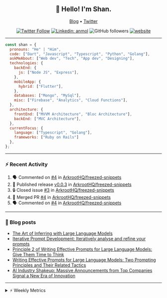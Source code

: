 <h2 align="center">👋 Hello! I'm Shan.</h2>
<p align="center">
  <a href="https://medium.com/feed/@shan-shaji">Blog</a> •
  <a href="https://twitter.com/intent/follow?screen_name=shan__shaji">Twitter</a>
</p>

<p align="center"><a href="https://twitter.com/intent/follow?screen_name=shan__shaji"><img src="https://img.shields.io/twitter/follow/shan__shaji?style=flat" alt="Twitter Follow"></a>
<a href="https://www.linkedin.com/in/shan-shaji/"><img src="https://img.shields.io/badge/shan-shaji?style=flat-square&amp;logo=Linkedin&amp;logoColor=white&amp;link=https://www.linkedin.com/in/shan-shaji/" alt="Linkedin: anmol"></a>
<img src="https://img.shields.io/github/followers/shan-shaji?label=Follow&amp;style=social" alt="GitHub followers">
<a href="http://shan-shaji.github.io/"><img src="https://img.shields.io/badge/Website-46a2f1.svg?&amp;style=flat-square&amp;logo=Google-Chrome&amp;logoColor=white&amp;link=http://shan-shaji.github.io/" alt="website"></a></p>

<hr>

```javascript
const shan = {
  pronouns: "He" | "Him",
  code: ["Dart", "Javascript", "Typescript", "Python", "Golang"],
  askMeAbout: ["Web dev", "Tech", "App dev", "Designing"],
  technologies: {
    backEnd: {
      js: ["Node JS", "Express"],
    },
    mobileApp: {
      hybrid: ["Flutter"],
    },
    databases: ["Mongo", "MySql"],
    misc: ["Firebase", "Analytics", "Cloud Functions"],
  },
  architecture: {
    frontEnd: ["MVVM Architecture", "Bloc Architecture"],
    backEnd: ["MVC Architecture"],
  },
  currentFocus: {
    language: ["Typescript", "Golang"],
    frameworks: ["Ruby on Rails"]
  },
};
```

---

### ⚡ Recent Activity

<!--START_SECTION:activity-->
1. 🗣 Commented on [#4](https://github.com/ArkrootHQ/freezed-snippets/pull/4#issuecomment-1688772063) in [ArkrootHQ/freezed-snippets](https://github.com/ArkrootHQ/freezed-snippets)
2. 🚀 Published release [v0.0.3](https://github.com/ArkrootHQ/freezed-snippets/releases/tag/v0.0.3) in [ArkrootHQ/freezed-snippets](https://github.com/ArkrootHQ/freezed-snippets)
3. 🔒 Closed issue [#3](https://github.com/ArkrootHQ/freezed-snippets/issues/3) in [ArkrootHQ/freezed-snippets](https://github.com/ArkrootHQ/freezed-snippets)
4. 🎉 Merged PR [#4](https://github.com/ArkrootHQ/freezed-snippets/pull/4) in [ArkrootHQ/freezed-snippets](https://github.com/ArkrootHQ/freezed-snippets)
5. 🗣 Commented on [#4](https://github.com/ArkrootHQ/freezed-snippets/pull/4#issuecomment-1652862625) in [ArkrootHQ/freezed-snippets](https://github.com/ArkrootHQ/freezed-snippets)
<!--END_SECTION:activity-->

---

### 📕 Blog posts

<!-- BLOG-POST-LIST:START -->
- [The Art of Inferring with Large Language Models](https://dev.to/arkroot/the-art-of-inferring-with-large-language-models-243m)
- [Iterative Prompt Development: Iteratively analyse and refine your prompts](https://dev.to/arkroot/iterative-prompt-development-iteratively-analyse-and-refine-your-prompts-3ibl)
- [Principle 2 of Writing Effective Prompts for Large Language Models: Give Them Time to Think](https://dev.to/arkroot/principle-2-of-writing-effective-prompts-for-large-language-models-give-them-time-to-think-25j3)
- [Writing Effective Prompts for Large Language Models: Two Prompting Principles and Their Related Tactics](https://dev.to/arkroot/writing-effective-prompts-for-large-language-models-two-prompting-principles-and-their-related-tactics-151a)
- [AI Industry Shakeup: Massive Announcements from Top Companies Signal a New Era of Innovation](https://dev.to/shanshaji/ai-industry-shakeup-massive-announcements-from-top-companies-signal-a-new-era-of-innovation-pj7)
<!-- BLOG-POST-LIST:END -->

<hr>
<details>
    <summary>⚡ Weekly Metrics</summary>
    <p>
    
<!--START_SECTION:waka-->
![Code Time](http://img.shields.io/badge/Code%20Time-2%2C641%20hrs%2025%20mins-blue)

![Profile Views](http://img.shields.io/badge/Profile%20Views-4-blue)

**🐱 My GitHub Data** 

> 📦 ? Used in GitHub's Storage 
 > 
> 🏆 512 Contributions in the Year 2023
 > 
> 💼 Opted to Hire
 > 
> 📜 143 Public Repositories 
 > 
> 🔑 0 Private Repositories 
 > 
**I'm a Night 🦉** 

```text
🌞 Morning                5523 commits        ███░░░░░░░░░░░░░░░░░░░░░░   13.15 % 
🌆 Daytime                11897 commits       ███████░░░░░░░░░░░░░░░░░░   28.33 % 
🌃 Evening                18301 commits       ███████████░░░░░░░░░░░░░░   43.59 % 
🌙 Night                  6267 commits        ████░░░░░░░░░░░░░░░░░░░░░   14.93 % 
```
📅 **I'm Most Productive on Thursday** 

```text
Monday                   6364 commits        ████░░░░░░░░░░░░░░░░░░░░░   15.16 % 
Tuesday                  6958 commits        ████░░░░░░░░░░░░░░░░░░░░░   16.57 % 
Wednesday                5275 commits        ███░░░░░░░░░░░░░░░░░░░░░░   12.56 % 
Thursday                 8424 commits        █████░░░░░░░░░░░░░░░░░░░░   20.06 % 
Friday                   7498 commits        ████░░░░░░░░░░░░░░░░░░░░░   17.86 % 
Saturday                 3680 commits        ██░░░░░░░░░░░░░░░░░░░░░░░   08.76 % 
Sunday                   3789 commits        ██░░░░░░░░░░░░░░░░░░░░░░░   09.02 % 
```


📊 **This Week I Spent My Time On** 

```text
🕑︎ Time Zone: Asia/Kolkata

💬 Programming Languages: 
Dart                     12 hrs 38 mins      ██████████████░░░░░░░░░░░   54.88 % 
HTML                     7 hrs 31 mins       ████████░░░░░░░░░░░░░░░░░   32.65 % 
SCSS                     53 mins             █░░░░░░░░░░░░░░░░░░░░░░░░   03.87 % 
JavaScript               38 mins             █░░░░░░░░░░░░░░░░░░░░░░░░   02.76 % 
CSS                      37 mins             █░░░░░░░░░░░░░░░░░░░░░░░░   02.71 % 

🔥 Editors: 
VS Code                  11 hrs 32 mins      █████████████░░░░░░░░░░░░   50.11 % 
Android Studio           11 hrs 29 mins      ████████████░░░░░░░░░░░░░   49.89 % 

🐱‍💻 Projects: 
turbo-flutter            8 hrs 47 mins       ██████████░░░░░░░░░░░░░░░   38.14 % 
furni                    5 hrs 14 mins       ██████░░░░░░░░░░░░░░░░░░░   22.72 % 
furni-1.0.0              4 hrs 35 mins       █████░░░░░░░░░░░░░░░░░░░░   19.92 % 
home_task                2 hrs 1 min         ██░░░░░░░░░░░░░░░░░░░░░░░   08.79 % 
dart-lld                 1 hr 1 min          █░░░░░░░░░░░░░░░░░░░░░░░░   04.44 % 

💻 Operating System: 
Mac                      23 hrs 2 mins       █████████████████████████   100.00 % 
```

**I Mostly Code in Dart** 

```text
Dart                     59 repos            ████████████░░░░░░░░░░░░░   47.97 % 
TypeScript               5 repos             █░░░░░░░░░░░░░░░░░░░░░░░░   04.07 % 
Python                   5 repos             █░░░░░░░░░░░░░░░░░░░░░░░░   04.07 % 
Ruby                     3 repos             █░░░░░░░░░░░░░░░░░░░░░░░░   02.44 % 
Shell                    1 repo              ░░░░░░░░░░░░░░░░░░░░░░░░░   00.81 % 
```




 Last Updated on 30/08/2023 18:53:00 UTC
<!--END_SECTION:waka-->

</p>
 </details>

